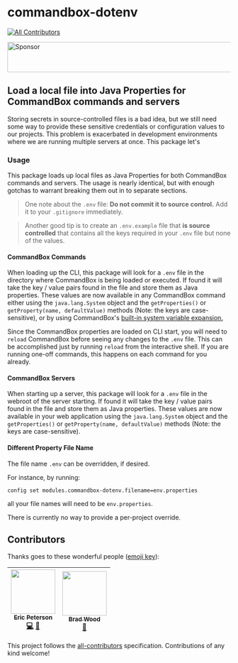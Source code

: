 # commandbox-dotenv

[![All Contributors](https://img.shields.io/badge/all_contributors-2-orange.svg?style=flat-square)](#contributors)

<a target='_blank' rel='nofollow' href='https://app.codesponsor.io/link/TQMfPZtDP7SHs7UgJVGg61uH/elpete/commandbox-dotenv'>
  <img alt='Sponsor' width='888' height='68' src='https://app.codesponsor.io/embed/TQMfPZtDP7SHs7UgJVGg61uH/elpete/commandbox-dotenv.svg' />
</a>

## Load a local file into Java Properties for CommandBox commands and servers

Storing secrets in source-controlled files is a bad idea, but we still need some way to provide these sensitive credentials or configuration values to our projects.  This problem is exacerbated in development environments where we are running multiple servers at once.  This package let's

### Usage

This package loads up local files as Java Properties for both CommandBox commands and servers.  The usage is nearly identical, but with enough gotchas to warrant breaking them out in to separate sections.

> One note about the `.env` file: **Do not commit it to source control.**  Add it to your `.gitignore` immediately.

> Another good tip is to create an `.env.example` file that **is source controlled** that contains all the keys required in your `.env` file but none of the values.

#### CommandBox Commands

When loading up the CLI, this package will look for a `.env` file in the directory where CommandBox is being loaded or executed.  If found it will take the key / value pairs found in the file and store them as Java properties.  These values are now available in any CommandBox command either using the `java.lang.System` object and the `getProperties()` or `getProperty(name, defaultValue)` methods (Note: the keys are case-sensitive), or by using CommandBox's [built-in system variable expansion.](https://commandbox.ortusbooks.com/content/usage/execution/system-settings.html)

Since the CommandBox properties are loaded on CLI start, you will need to `reload` CommandBox before seeing any changes to the `.env` file.  This can be accomplished just by running `reload` from the interactive shell.  If you are running one-off commands, this happens on each command for you already.

#### CommandBox Servers

When starting up a server, this package will look for a `.env` file in the webroot of the server starting.  If found it will take the key / value pairs found in the file and store them as Java properties.  These values are now available in your web application using the `java.lang.System` object and the `getProperties()` or `getProperty(name, defaultValue)` methods (Note: the keys are case-sensitive).

#### Different Property File Name

The file name `.env` can be overridden, if desired.

For instance, by running:
```
config set modules.commandbox-dotenv.filename=env.properties
```
all your file names will need to be `env.properties`.

There is currently no way to provide a per-project override.

## Contributors

Thanks goes to these wonderful people ([emoji key](https://github.com/kentcdodds/all-contributors#emoji-key)):

<!-- ALL-CONTRIBUTORS-LIST:START - Do not remove or modify this section -->
| [<img src="https://avatars1.githubusercontent.com/u/2583646?v=4" width="100px;"/><br /><sub>Eric Peterson</sub>](https://github.com/elpete)<br />[💻](https://github.com/elpete/commandbox-dotenv/commits?author=elpete "Code") [📖](https://github.com/elpete/commandbox-dotenv/commits?author=elpete "Documentation") | [<img src="https://avatars0.githubusercontent.com/u/584009?v=4" width="100px;"/><br /><sub>Brad Wood</sub>](http://www.codersrevolution.com)<br />[🔌](#plugin-bdw429s "Plugin/utility libraries") |
| :---: | :---: |
<!-- ALL-CONTRIBUTORS-LIST:END -->

This project follows the [all-contributors](https://github.com/kentcdodds/all-contributors) specification. Contributions of any kind welcome!
